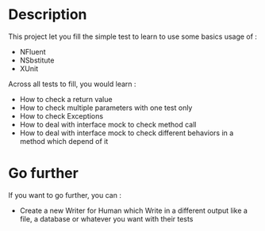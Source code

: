 # Description
This project let you fill the simple test to learn to use some basics usage of :
- NFluent
- NSbstitute
- XUnit

Across all tests to fill, you would learn :
- How to check a return value
- How to check multiple parameters with one test only
- How to check Exceptions
- How to deal with interface mock to check method call
- How to deal with interface mock to check different behaviors in a method which depend of it

# Go further
If you want to go further, you can :
- Create a new Writer for Human which Write in a different output like a file, a database or whatever you want with their tests